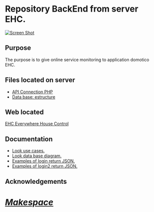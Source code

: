 Repository BackEnd from server EHC.
===================================
[![Screen Shot](http://ehcontrol.net/images/logo.png)](http://ehcontrol.net/)
## Purpose

The purpose is to give online  service monitoring to application domotico EHC.

## Files located on server

- [API Connection PHP](Actual/EHControlConnect/index.php)
- [Data base: estructure](Actual/ehcontrol_estructure.sql)

## Web located

[EHC Everywhere House Control](http://ehcontrol.net/)

## Documentation

- [Look use cases.](Use_Cases)
- [Look data base diagram.](design_DB.png)
- [Examples of login return JSON.](loginBertoldo.json)
- [Examples of login2 return JSON.](login_bertoldo_task_command_single.json)

## Acknowledgements
# *[Makespace](http://makespacemadrid.org/)*